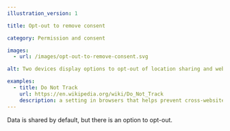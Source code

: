 ```yaml
---
illustration_version: 1

title: Opt-out to remove consent

category: Permission and consent

images:
  - url: /images/opt-out-to-remove-consent.svg

alt: Two devices display options to opt-out of location sharing and web browser tracking.

examples:
  - title: Do Not Track
    url: https://en.wikipedia.org/wiki/Do_Not_Track
    description: a setting in browsers that helps prevent cross-website tracking. Some browsers have Do Not Track turned on by default.
---
```


Data is shared by default, but there is an option to opt-out.
